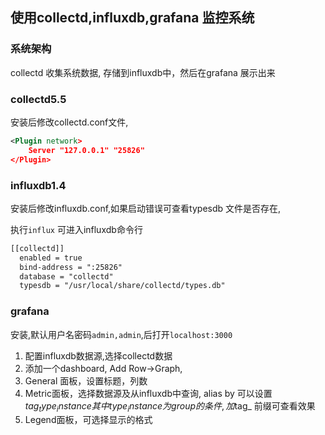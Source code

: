 ## 使用collectd,influxdb,grafana 监控系统

### 系统架构

collectd 收集系统数据, 存储到influxdb中，然后在grafana 展示出来

### collectd5.5

安装后修改collectd.conf文件, 

```xml
<Plugin network>
    Server "127.0.0.1" "25826"
</Plugin>
```

### influxdb1.4

安装后修改influxdb.conf,如果启动错误可查看typesdb 文件是否存在,

执行`influx` 可进入influxdb命令行

```xml
[[collectd]]
  enabled = true
  bind-address = ":25826"
  database = "collectd"
  typesdb = "/usr/local/share/collectd/types.db"
```

### grafana

安装,默认用户名密码`admin,admin`,后打开`localhost:3000`

1. 配置influxdb数据源,选择collectd数据
2. 添加一个dashboard, Add Row->Graph,
3. General 面板，设置标题，列数
4. Metric面板，选择数据源及从influxdb中查询, alias by 可以设置$tag_type_instance 其中type_instance为group的条件,加$tag_ 前缀可查看效果
5. Legend面板，可选择显示的格式
